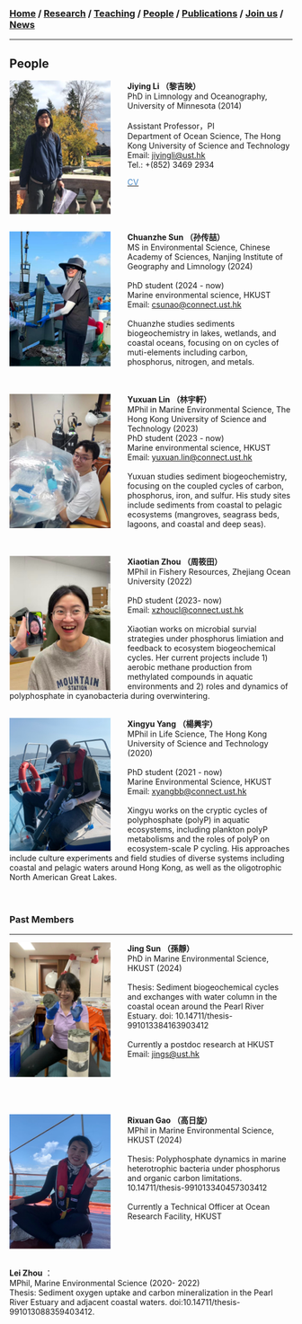 ### [**Home**](../README.md)  /  [**Research**](research.md)  /  [**Teaching**](teaching.md)  / [**People**](people.md) /  [**Publications**](publications.md)  /  [**Join us**](joinus.md)  /  [**News**](news.md) 
---

## People 

**Jiying Li （黎吉映）**  <img align="right" style="float: left; padding-right: 30px;" src="/images/jiying3.png" width="180"> \
PhD in Limnology and Oceanography, University of Minnesota (2014)\
<br/>
Assistant Professor，PI\
Department of Ocean Science, The Hong Kong University of Science and Technology\
Email: jiyingli@ust.hk\
Tel.: +(852) 3469 2934
 <p> <a href="https://jiyingli.github.io/files/jiyingCV.pdf" target="_blank"><span style='color:#488AC7'>CV</span></a></p>    
<br/> <br/> <br/> 

**Chuanzhe Sun （孙传喆）**  <img align="right" style="float: left; padding-right: 30px;" src="/images/chuanzhe.png" width="180"> \
MS in Environmental Science, Chinese Academy of Sciences, Nanjing Institute of Geography and Limnology (2024)\
<br/>
PhD student (2024 - now)\
Marine environmental science, HKUST\
Email: csunao@connect.ust.hk\
<br/>
Chuanzhe studies sediments biogeochemistry in lakes, wetlands, and coastal oceans, focusing on on cycles of muti-elements including carbon, phosphorus, nitrogen, and metals.\
<br/><br/> 

**Yuxuan Lin （林宇軒）**  <img align="right" style="float: left; padding-right: 30px;" src="/images/Yuxuan.png" width="180"> \
MPhil in Marine Environmental Science, The Hong Kong University of Science and Technology (2023)
<br/>
PhD student (2023 - now)\
Marine environmental science, HKUST\
Email: yuxuan.lin@connect.ust.hk\
<br/>
Yuxuan studies sediment biogeochemistry, focusing on the coupled cycles of carbon, phosphorus, iron, and sulfur. His study sites include sediments from coastal to pelagic ecosystems (mangroves, seagrass beds, lagoons, and coastal and deep seas).\
<br/><br/> 

**Xiaotian Zhou （周筱田）**  <img align="right" style="float: left; padding-right: 30px;" src="/images/xiaotian2.png" width="180"> \
MPhil in Fishery Resources, Zhejiang Ocean University (2022)\
<br/>
PhD student (2023- now)\
Email: xzhoucl@connect.ust.hk\
<br/>
Xiaotian works on microbial survial strategies under phosphorus limiation and feedback to ecosystem biogeochemical cycles. Her current projects include 1) aerobic methane production from methylated compounds in aquatic environments and 2) roles and dynamics of polyphosphate in cyanobacteria during overwintering. 
<br/><br/>

**Xingyu Yang （楊興宇）**  <img align="right" style="float: left; padding-right: 30px;" src="/images/xingyu.png" width="180"> \
MPhil in Life Science, The Hong Kong University of Science and Technology (2020)\
<br/>
PhD student (2021 - now)\
Marine Environmental Science, HKUST\
Email: xyangbb@connect.ust.hk\
<br/>
Xingyu works on the cryptic cycles of polyphosphate (polyP) in aquatic ecosystems, including plankton polyP metabolisms and the roles of polyP on ecosystem-scale P cycling. His approaches include culture experiments and field studies of diverse systems including coastal and pelagic waters around Hong Kong, as well as the oligotrophic North American Great Lakes.
<br/><br/><br/>


### Past Members 
---
**Jing Sun （孫靜）**  <img align="right" style="float: left; padding-right: 30px;" src="/images/jing2.png" width="180"> \
PhD in Marine Environmental Science, HKUST (2024)\
<br/> 
Thesis: Sediment biogeochemical cycles and exchanges with water column in the coastal ocean around the Pearl River Estuary. doi: 10.14711/thesis-991013384163903412\
<br/>
Currently a postdoc research at HKUST \
Email: jings@ust.hk\
<br/> <br/> <br/> <br/><br/>

**Rixuan Gao （高日旋）**  <img align="right" style="float: left; padding-right: 30px;" src="/images/rixuan.png" width="180"> \
MPhil in Marine Environmental Science, HKUST (2024)\
<br/>
Thesis: Polyphosphate dynamics in marine heterotrophic bacteria under phosphorus and organic carbon limitations. 10.14711/thesis-991013340457303412\
<br/>
Currently a Technical Officer at Ocean Research Facility, HKUST\
<br/><br/> <br/><br/>

**Lei Zhou** ：\
MPhil, Marine Environmental Science (2020- 2022)\
Thesis: Sediment oxygen uptake and carbon mineralization in the Pearl River Estuary and adjacent coastal waters. doi:10.14711/thesis-991013088359403412.
<br/><br/>
